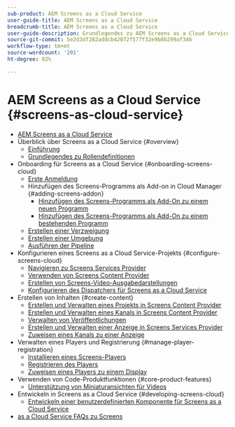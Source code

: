 ```yaml
---
sub-product: AEM Screens as a Cloud Service
user-guide-title: AEM Screens as a Cloud Service
breadcrumb-title: AEM Screens as a Cloud Service
user-guide-description: Grundlegendes zu AEM Screens as a Cloud Service.
source-git-commit: 5e2d3df282addcb42072f577f32e9b8b299af346
workflow-type: tm+mt
source-wordcount: '201'
ht-degree: 82%

---
```



# AEM Screens as a Cloud Service {#screens-as-cloud-service}

+ [AEM Screens as a Cloud Service](/help/screens-cloud/home.md)
+ Überblick über Screens as a Cloud Service {#overview}
   + [Einführung](/help/screens-cloud/introduction/introduction.md)
   + [Grundlegendes zu Rollendefinitionen](/help/screens-cloud/introduction/personas-screens-cloud.md)
+ Onboarding für Screens as a Cloud Service {#onboarding-screens-cloud}
   + [Erste Anmeldung](/help/screens-cloud/onboarding-screens-cloud/first-time-login-screens-cloud.md)
   + Hinzufügen des Screens-Programms als Add-on in Cloud Manager {#adding-screens-addon}
      + [Hinzufügen des Screens-Programms als Add-On zu einem neuen Programm](/help/screens-cloud/onboarding-screens-cloud/add-on-new-program-screens-cloud.md)
      + [Hinzufügen des Screens-Programms als Add-On zu einem bestehenden Programm](/help/screens-cloud/onboarding-screens-cloud/add-on-existing-program-screens-cloud.md)
   + [Erstellen einer Verzweigung](/help/screens-cloud/onboarding-screens-cloud/creating-a-branch.md)
   + [Erstellen einer Umgebung](/help/screens-cloud/onboarding-screens-cloud/creating-an-environment.md)
   + [Ausführen der Pipeline](/help/screens-cloud/onboarding-screens-cloud/running-a-pipeline.md)
+ Konfigurieren eines Screens as a Cloud Service-Projekts {#configure-screens-cloud}
   + [Navigieren zu Screens Services Provider](/help/screens-cloud/configuring/navigating-to-screens-services-provider.md)
   + [Verwenden von Screens Content Provider](/help/screens-cloud/configuring/using-screens-content-provider.md)
   + [Erstellen von Screens-Video-Ausgabedarstellungen](/help/screens-cloud/configuring/creating-screens-video-renditions-cloud-service.md)
   + [Konfigurieren des Dispatchers für Screens as a Cloud Service](/help/screens-cloud/configuring/dispatcher-configurations-screens-cloud.md)
+ Erstellen von Inhalten {#create-content}
   + [Erstellen und Verwalten eines Projekts in Screens Content Provider](/help/screens-cloud/creating-content/creating-projects-screens-cloud.md)
   + [Erstellen und Verwalten eines Kanals in Screens Content Provider](/help/screens-cloud/creating-content/creating-channels-screens-cloud.md)
   + [Verwalten von Veröffentlichungen](/help/screens-cloud/creating-content/manage-publish.md)
   + [Erstellen und Verwalten einer Anzeige in Screens Services Provider](/help/screens-cloud/creating-content/creating-displays-screens-cloud.md)
   + [Zuweisen eines Kanals zu einer Anzeige](/help/screens-cloud/creating-content/assigning-channels-to-display.md)
+ Verwalten eines Players und Registrierung {#manage-player-registration}
   + [Installieren eines Screens-Players](/help/screens-cloud/managing-players-registration/installing-screens-cloud-player.md)
   + [Registrieren des Players](/help/screens-cloud/managing-players-registration/registering-players-screens-cloud.md)
   + [Zuweisen eines Players zu einem Display](/help/screens-cloud/managing-players-registration/assigning-player-display.md)
+ Verwenden von Code-Produktfunktionen {#core-product-features}
   + [Unterstützung von Miniaturansichten für Videos](/help/screens-cloud/using-core-product-features/thumbnail-support-videos.md)
+ Entwickeln in Screens as a Cloud Service {#developing-screens-cloud}
   + [Entwickeln einer benutzerdefinierten Komponente für Screens as a Cloud Service](/help/screens-cloud/developing/developing-custom-components-tutorial.md)
+ [as a Cloud Service FAQs zu Screens](/help/screens-cloud/screens-cloud-faqs.md)
